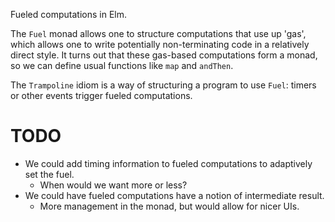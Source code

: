 Fueled computations in Elm.

The `Fuel` monad allows one to structure computations that use up 'gas', which allows one to write potentially non-terminating code in a relatively direct style. It turns out that these gas-based computations form a monad, so we can define usual functions like `map` and `andThen`.

The `Trampoline` idiom is a way of structuring a program to use `Fuel`: timers or other events trigger fueled computations.

# TODO

- We could add timing information to fueled computations to adaptively set the fuel.
  + When would we want more or less?
- We could have fueled computations have a notion of intermediate result.
  + More management in the monad, but would allow for nicer UIs.
